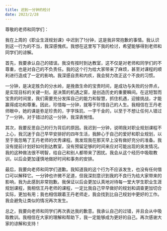 ```yaml
---
title: 迟到一分钟的检讨
date: 2023/2/28
---
```


尊敬的老师和同学们：

我在上周的《职业生涯规划课》中迟到了1分钟，这是我非常抱歉的事情。我认识到这一行为的不当，我深感愧疚。我想在这里写下我的检讨，希望能够得到老师和同学们的谅解。

首先，我要承认自己的错误。我没有按时到达教室，这不仅是对老师和同学们的不尊重，也是对自己的不负责任。我的这个行为给大家带来了麻烦，甚至对课程的顺利进行造成了一定的影响。我深感自责和内疚，我会努力改正这个不良的习惯。

一分钟，是决定胜负的分水岭，是挽救生命的宝贵时间，是成功与失败的分界点，是实现目标的关键一刻，是决策的机遇之窗，是创造历史的重要瞬间。在这短暂而宝贵的时间里，我们需要充分发挥自己的能力和智慧，抓住机遇，迎接挑战，才能赢得成功和尊重。因此，珍惜每一分钟，就等于珍惜自己的人生。我相信在王丹老师眼中，她的课是弥足珍贵的，字字珠玑、一字千金的，以至于不想让任何人错过了一分钟。对于错过的这一分钟，我深表惋惜。

其次，我要反思自己的行为背后的原因。我迟到一分钟，说明我对职业规划课程不上心，我沉迷于自己早早安排好的四年生活，我醉心于自己的爱好和职业规划，以至于我忽略了王丹老师的优秀课程。我发现我在那天早上没有做好充分的准备。我没有提前计划好如何到达教室，没有预留足够的时间来应对可能出现的突发情况。我的这种做法很不明智，给自己和别人都带来了困扰。我会从这个经历中吸取教训，以后会更加谨慎地做好时间和事务的安排。

最后，我要向老师和同学们道歉。我知道我的这个行为不应该发生，也没有任何借口可以解释它。一分钟也许微不足道，但我深刻意识到我的不良行为给大家带来的影响，我为此感到非常抱歉。我保证以后会更加认真地对待每一堂大学生职业生涯规划课程，我相信王丹老师的课程，一定比我自己早早做好的规划和调查更加切合实际，更加有用；我也相信跟着王丹老师走，我会找到比自己规划中更好的工作。我会避免让类似的情况再次发生。

总之，我要向老师和同学们再次表达我的歉意。我承认自己的过错，并且会从中吸取教训。我相信在大家的理解和帮助下，我一定能够成为更好的自己。再次感谢大家的谅解和支持！
